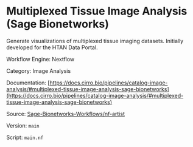 # Multiplexed Tissue Image Analysis (Sage Bionetworks)

Generate visualizations of multiplexed tissue imaging datasets. Initially developed for the HTAN Data Portal.


Workflow Engine: Nextflow


Category: Image Analysis


Documentation: [https://docs.cirro.bio/pipelines/catalog-image-analysis/#multiplexed-tissue-image-analysis-sage-bionetworks](https://docs.cirro.bio/pipelines/catalog-image-analysis/#multiplexed-tissue-image-analysis-sage-bionetworks)


Source: [Sage-Bionetworks-Workflows/nf-artist](Sage-Bionetworks-Workflows/nf-artist)


Version: `main`


Script: `main.nf`
